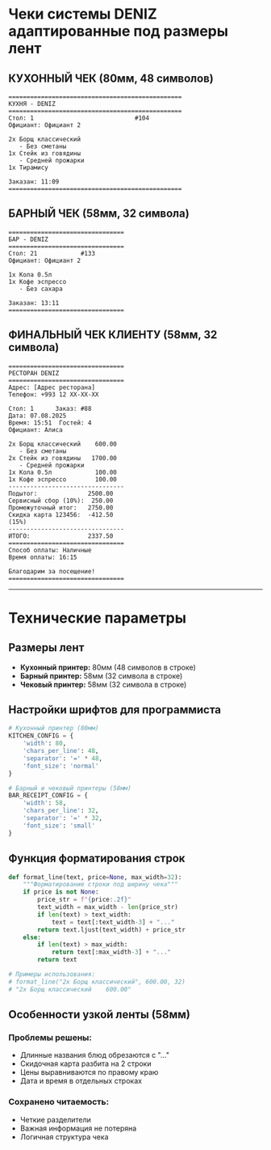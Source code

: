 # Чеки системы DENIZ адаптированные под размеры лент

## КУХОННЫЙ ЧЕК (80мм, 48 символов)
```
================================================
КУХНЯ - DENIZ
================================================
Стол: 1                            #104
Официант: Официант 2

2x Борщ классический
   - Без сметаны
1x Стейк из говядины
   - Средней прожарки
1x Тирамису

Заказан: 11:09
================================================
```

## БАРНЫЙ ЧЕК (58мм, 32 символа)
```
================================
БАР - DENIZ  
================================
Стол: 21            #133
Официант: Официант 2

1x Кола 0.5л
1x Кофе эспрессо
   - Без сахара

Заказан: 13:11
================================
```

## ФИНАЛЬНЫЙ ЧЕК КЛИЕНТУ (58мм, 32 символа)
```
================================
РЕСТОРАН DENIZ
================================
Адрес: [Адрес ресторана]
Телефон: +993 12 XX-XX-XX

Стол: 1      Заказ: #88
Дата: 07.08.2025
Время: 15:51  Гостей: 4
Официант: Алиса

2x Борщ классический    600.00
   - Без сметаны
2x Стейк из говядины   1700.00  
   - Средней прожарки
1x Кола 0.5л            100.00
1x Кофе эспрессо        100.00
--------------------------------
Подытог:              2500.00
Сервисный сбор (10%):  250.00
Промежуточный итог:   2750.00
Скидка карта 123456:  -412.50
(15%)
--------------------------------
ИТОГО:                2337.50
================================
Способ оплаты: Наличные
Время оплаты: 16:15

Благодарим за посещение!
================================
```

---

# Технические параметры

## Размеры лент
- **Кухонный принтер:** 80мм (48 символов в строке)
- **Барный принтер:** 58мм (32 символа в строке)  
- **Чековый принтер:** 58мм (32 символа в строке)

## Настройки шрифтов для программиста
```python
# Кухонный принтер (80мм)
KITCHEN_CONFIG = {
    'width': 80,
    'chars_per_line': 48,
    'separator': '=' * 48,
    'font_size': 'normal'
}

# Барный и чековый принтеры (58мм)
BAR_RECEIPT_CONFIG = {
    'width': 58,
    'chars_per_line': 32,
    'separator': '=' * 32,
    'font_size': 'small'
}
```

## Функция форматирования строк
```python
def format_line(text, price=None, max_width=32):
    """Форматирование строки под ширину чека"""
    if price is not None:
        price_str = f"{price:.2f}"
        text_width = max_width - len(price_str)
        if len(text) > text_width:
            text = text[:text_width-3] + "..."
        return text.ljust(text_width) + price_str
    else:
        if len(text) > max_width:
            return text[:max_width-3] + "..."
        return text

# Примеры использования:
# format_line("2x Борщ классический", 600.00, 32)
# "2x Борщ классический    600.00"
```

## Особенности узкой ленты (58мм)

### Проблемы решены:
- Длинные названия блюд обрезаются с "..."
- Скидочная карта разбита на 2 строки
- Цены выравниваются по правому краю
- Дата и время в отдельных строках

### Сохранено читаемость:
- Четкие разделители
- Важная информация не потеряна
- Логичная структура чека